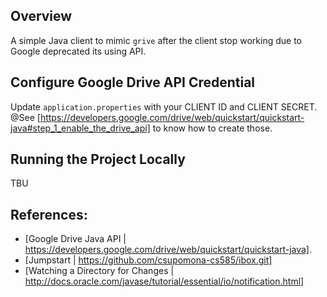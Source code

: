 Overview
--------
A simple Java client to mimic <code>grive</code> after the client stop working due to Google deprecated its using API.

Configure Google Drive API Credential
----------------------------------------
Update <code>application.properties</code> with your CLIENT ID and CLIENT SECRET.
@See [https://developers.google.com/drive/web/quickstart/quickstart-java#step_1_enable_the_drive_api] to know how to create those. 

Running the Project Locally
----------------------------------------
TBU

References:
----------------------------------------
* [Google Drive Java API | https://developers.google.com/drive/web/quickstart/quickstart-java].
* [Jumpstart | https://github.com/csupomona-cs585/ibox.git]
* [Watching a Directory for Changes | http://docs.oracle.com/javase/tutorial/essential/io/notification.html]

